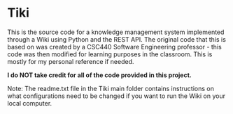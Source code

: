 # Tiki
This is the source code for a knowledge management system implemented through a Wiki using Python and the REST API. The original code that this is based on was created by a CSC440 Software Engineering professor - this code was then modified for learning purposes in the classroom. This is mostly for my personal reference if needed.

**I do NOT take credit for all of the code provided in this project.**

Note: The readme.txt file in the Tiki main folder contains instructions on what configurations need to be changed if you want to run the Wiki on your local computer.
